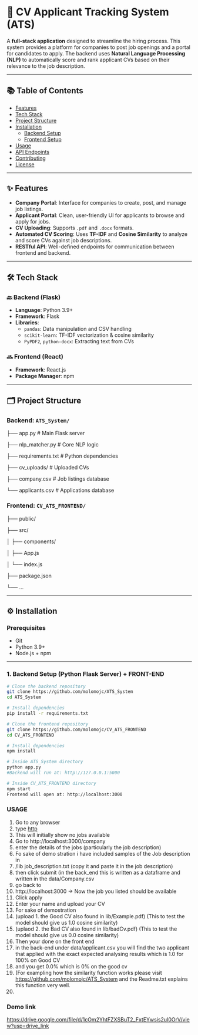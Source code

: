 # 📄 CV Applicant Tracking System (ATS)

A **full-stack application** designed to streamline the hiring process. This system provides a platform for companies to post job openings and a portal for candidates to apply. The backend uses **Natural Language Processing (NLP)** to automatically score and rank applicant CVs based on their relevance to the job description.

---

## 📚 Table of Contents

- [Features](#features)
- [Tech Stack](#tech-stack)
- [Project Structure](#project-structure)
- [Installation](#installation)
  - [Backend Setup](#1-backend-setup-python-flask-server)
  - [Frontend Setup](#2-frontend-setup-react-client)
- [Usage](#usage)
- [API Endpoints](#api-endpoints)
- [Contributing](#contributing)
- [License](#license)

---

## ✨ Features

- **Company Portal**: Interface for companies to create, post, and manage job listings.
- **Applicant Portal**: Clean, user-friendly UI for applicants to browse and apply for jobs.
- **CV Uploading**: Supports `.pdf` and `.docx` formats.
- **Automated CV Scoring**: Uses **TF-IDF** and **Cosine Similarity** to analyze and score CVs against job descriptions.
- **RESTful API**: Well-defined endpoints for communication between frontend and backend.

---

## 🛠 Tech Stack

### 🔙 Backend (Flask)

- **Language**: Python 3.9+
- **Framework**: Flask
- **Libraries**:
  - `pandas`: Data manipulation and CSV handling
  - `scikit-learn`: TF-IDF vectorization & cosine similarity
  - `PyPDF2`, `python-docx`: Extracting text from CVs

### 🔜 Frontend (React)

- **Framework**: React.js
- **Package Manager**: npm

---

## 🗂 Project Structure

### Backend: `ATS_System/`
├── app.py # Main Flask server


├── nlp_matcher.py # Core NLP logic


├── requirements.txt # Python dependencies


├── cv_uploads/ # Uploaded CVs


├── company.csv # Job listings database


└── applicants.csv # Applications database

### Frontend: `CV_ATS_FRONTEND/`

├── public/


├── src/


│ ├── components/


│ ├── App.js


│ └── index.js


├── package.json


└── ...


---

## ⚙️ Installation

### Prerequisites

- Git
- Python 3.9+
- Node.js + npm

---

### 1. Backend Setup (Python Flask Server) + FRONT-END

```bash
# Clone the backend repository
git clone https://github.com/molomojc/ATS_System
cd ATS_System

# Install dependencies
pip install -r requirements.txt

# Clone the frontend repository
git clone https://github.com/molomojc/CV_ATS_FRONTEND
cd CV_ATS_FRONTEND

# Install dependencies
npm install

# Inside ATS_System directory
python app.py
#Backend will run at: http://127.0.0.1:5000

# Inside CV_ATS_FRONTEND directory
npm start
Frontend will open at: http://localhost:3000
```
### USAGE 

1. Go to any browser
2. type [http](http://localhost:3000)
3. This will initially show no jobs available
4. Go to http://localhost:3000/company
5. enter the details of the jobs (particularly the job description)
6. Fo sake of demo stration i have included samples of the Job description in
7. /lib job_description.txt (copy it and paste it in the job description)
8. then click submit (in the back_end this is written as a dataframe and written in the data/Company.csv
9. go back to
10. http://localhost:3000 -> Now the job you listed should be available
11. Click apply
12. Enter your name and upload your CV
13. For sake of demostration
14. (upload 1. the Good CV also found in lib/Example.pdf) (This to test the model should give us 1.0 cosine similarity)
15. (uplaod 2. the Bad CV also found in lib/badCv.pdf) (This to test the model should give us 0.0 cosine similarity)
16. Then your done on the front end
17. in the back-end under data/applicant.csv you will find the two applicant that applied with the exact expected analysing results which is 1.0 for 100% on Good CV
18. and you get 0.0% which is 0% on the good cv
19. (For exampling how the similarity function works please visit https://github.com/molomojc/ATS_System and the Readme.txt explains this function very well.
20. 
   


### Demo link
https://drive.google.com/file/d/1cOm2YhtFZXSBuT2_FxtEYwsis2uI0OrV/view?usp=drive_link

